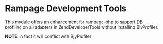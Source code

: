 Rampage Development Tools
=========================

This module offers an enhancement for rampage-php to support
DB profiling on all adapters in ZendDeveloperTools without installing BjyProfiler.

__NOTE__: In fact it will conflict with BjyProfiler
